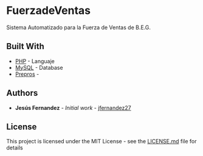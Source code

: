 # FuerzadeVentas

Sistema Automatizado para la Fuerza de Ventas de B.E.G.

## Built With

* [PHP](http:///) - Languaje
* [MySQL](https:///) - Database
* [Prepros](https:///) - 

## Authors

* **Jesús Fernandez** - *Initial work* - [jfernandez27](https://github.com/jfernandez27)

## License

This project is licensed under the MIT License - see the [LICENSE.md](LICENSE.md) file for details
